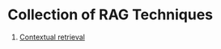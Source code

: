 # **Collection of RAG Techniques**
1. [Contextual retrieval](https://github.com/agdev/RAG/tree/main/ContextRetrieval)